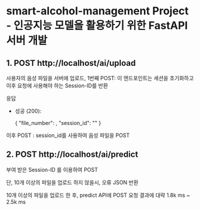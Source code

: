 # smart-alcohol-management Project - 인공지능 모델을 활용하기 위한 FastAPI 서버 개발

## 1. POST http://localhost/ai/upload
사용자의 음성 파일을 서버에 업로드,
1번째 POST: 이 엔드포인트는 세션을 초기화하고 이후 요청에 사용해야 하는 Session-ID를 반환

응답
- 성공 (200):

  {
    "file_number": <number>,
    "session_id": "<Session-ID>"
  }

이후 POST : session_id를 사용하여 음성 파일을 POST

## 2. POST http://localhost/ai/predict
부여 받은 Session-ID 를 이용하여 POST

단, 10개 이상의 파일을 업로드 하지 않을시, 오류 JSON 반환

10개 이상의 파일을 업로드 한 후, predict API에 POST 요청
결과에 대략 1.8k ms ~ 2.5k ms

